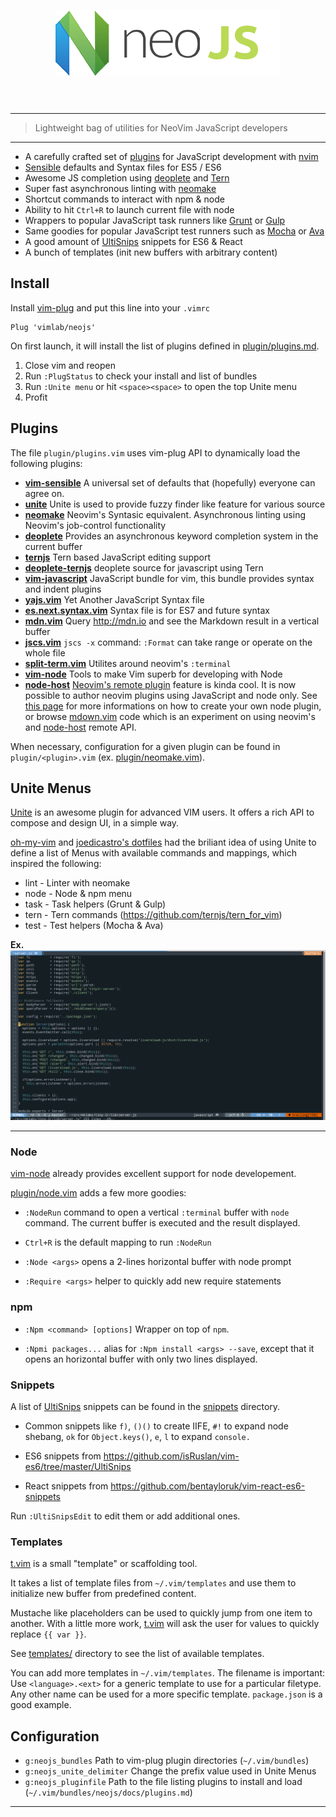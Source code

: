 <h1 align="center">
	<img width="360" src="./resources/neojs.png" alt="neojs">
	<br>
	<br>
</h1>

---

> Lightweight bag of utilities for NeoVim JavaScript developers

---

- A carefully crafted set of [plugins](./docs/plugins.md) for JavaScript development with [nvim][]
- [Sensible][] defaults and Syntax files for ES5 / ES6
- Awesome JS completion using [deoplete][] and [Tern][]
- Super fast asynchronous linting with [neomake][]
- Shortcut commands to interact with npm & node
- Ability to hit `Ctrl+R` to launch current file with node
- Wrappers to popular JavaScript task runners like [Grunt] or [Gulp]
- Same goodies for popular JavaScript test runners such as [Mocha] or [Ava]
- A good amount of [UltiSnips][] snippets for ES6 & React
- A bunch of templates (init new buffers with arbitrary content)

## Install

Install [vim-plug][] and put this line into your `.vimrc`

```
Plug 'vimlab/neojs'
```

On first launch, it will install the list of plugins defined in [plugin/plugins.md](./plugin/plugins.vim).

1. Close vim and reopen
2. Run `:PlugStatus` to check your install and list of bundles
4. Run `:Unite menu` or hit `<space><space>` to open the top Unite menu
5. Profit

## Plugins

The file `plugin/plugins.vim` uses vim-plug API to dynamically load the following plugins:

- **[vim-sensible][]** A universal set of defaults that (hopefully) everyone can agree on.
- **[unite][]** Unite is used to provide fuzzy finder like feature for various source
- **[neomake][]** Neovim's Syntasic equivalent. Asynchronous linting using Neovim's job-control functionality
- **[deoplete][]** Provides an asynchronous keyword completion system in the current buffer
- **[ternjs][]** Tern based JavaScript editing support
- **[deoplete-ternjs][]** deoplete source for javascript using Tern
- **[vim-javascript][]** JavaScript bundle for vim, this bundle provides syntax and indent plugins
- **[yajs.vim][]** Yet Another JavaScript Syntax file
- **[es.next.syntax.vim][]** Syntax file is for ES7 and future syntax
- **[mdn.vim][]**  Query http://mdn.io and see the Markdown result in a vertical buffer
- **[jscs.vim][]** `jscs -x` command: `:Format` can take range or operate on the whole file
- **[split-term.vim][]** Utilites around neovim's `:terminal`
- **[vim-node][]** Tools to make Vim superb for developing with Node
- **[node-host][]** [Neovim's remote
  plugin](https://neovim.io/doc/user/remote_plugin.html) feature is kinda cool.
  It is now possible to author neovim plugins using JavaScript and node only.
  See [this page](./docs/remote-plugin.md) for more informations on how to
  create your own node plugin, or browse
  [mdown.vim](https://github.com/vimlab/mdown.vim) code which is an experiment
  on using neovim's and [node-host][] remote API.

[vim-sensible]: https://github.com/tpope/vim-sensible
[Unite]: https://github.com/Shougo/unite.vim
[UltiSnips]: https://github.com/SirVer/ultisnips
[Neomake]: https://github.com/benekastah/neomake
[deoplete]: https://github.com/Shougo/deoplete.nvim
[ternjs]: https://github.com/ternjs/tern_for_vim
[deoplete-ternjs]: https://github.com/carlitux/deoplete-ternjs
[es.next.syntax.vim]: https://github.com/othree/es.next.syntax.vim
[mdn.vim]: https://github.com/vimlab/mdn.vim
[jscs.vim]: https://github.com/vimlab/jscs.vim
[split-term.vim]: https://github.com/vimlab/split-term.vim
[vim-node]: https://github.com/moll/vim-node
[t.vim]: https://github.com/vimlab/t.vim
[node-host]: https://github.com/neovim/node-host
[Fugitive]: https://github.com/tpope/vim-fugitive

When necessary, configuration for a given plugin can be found in
`plugin/<plugin>.vim` (ex. [plugin/neomake.vim](./plugin/neomake.vim)).

## Unite Menus

[Unite][] is an awesome plugin for advanced VIM users. It offers a rich API to
compose and design UI, in a simple way.

[oh-my-vim] and [joedicastro's
dotfiles](https://github.com/joedicastro/dotfiles/tree/master/vim) had the
briliant idea of using Unite to define a list of Menus with available commands
and mappings, which inspired the following:

- lint - Linter with neomake
- node - Node & npm menu
- task - Task helpers (Grunt & Gulp)
- tern - Tern commands (https://github.com/ternjs/tern_for_vim)
- test - Test helpers (Mocha & Ava)

**Ex.**
<img src="./resources/menus.gif" alt="Unite menus" style="max-width:100%;">

---

### Node

[vim-node][] already provides excellent support for node developement.

[plugin/node.vim](./plugin/node.vim) adds a few more goodies:

- `:NodeRun` command to open a vertical `:terminal` buffer with `node` command.
  The current buffer is executed and the result displayed.

- `Ctrl+R` is the default mapping to run `:NodeRun`

- `:Node <args>` opens a 2-lines horizontal buffer with node prompt

- `:Require <args>` helper to quickly add new require statements

### npm

- `:Npm <command> [options]` Wrapper on top of `npm`.

- `:Npmi packages...` alias for `:Npm install <args> --save`, except that it opens
  an horizontal buffer with only two lines displayed.

### Snippets

A list of [UltiSnips][] snippets can be found in the [snippets](./snippets)
directory.

- Common snippets like `f)`, `()()` to create IIFE, `#!` to expand node
  shebang, `ok` for `Object.keys()`, `e`, `l` to expand `console.`

- ES6 snippets from https://github.com/isRuslan/vim-es6/tree/master/UltiSnips

- React snippets from https://github.com/bentayloruk/vim-react-es6-snippets

Run `:UltiSnipsEdit` to edit them or add additional ones.

### Templates

[t.vim][] is a small "template" or scaffolding tool.

It takes a list of template files from `~/.vim/templates` and use them to
initialize new buffer from predefined content.

Mustache like placeholders can be used to quickly jump from one item to
another. With a little more work, [t.vim][] will ask the user for values to
quickly replace `{{ var }}`.

See [templates/](./templates) directory to see the list of available
templates.

You can add more templates in `~/.vim/templates`. The filename is important:
Use `<language>.<ext>` for a generic template to use for a particular filetype.
Any other name can be used for a more specific template. `package.json` is a
good example.


## Configuration

- `g:neojs_bundles` Path to vim-plug plugin directories (`~/.vim/bundles`)
- `g:neojs_unite_delimiter` Change the prefix value used in Unite Menus
- `g:neojs_pluginfile` Path to the file listing plugins to install and load
  (`~/.vim/bundles/neojs/docs/plugins.md`)

---

[vim-plug]: https://github.com/junegunn/vim-plug
[Unite]: https://github.com/Shougo/unite.vim
[UltiSnips]: https://github.com/SirVer/ultisnips
[Neomake]: https://github.com/benekastah/neomake
[deoplete]: https://github.com/Shougo/deoplete.nvim
[Tern]: https://ternjs.net
[ternjs]: https://github.com/ternjs/tern_for_vim
[deoplete-ternjs]: https://github.com/carlitux/deoplete-ternjs
[vim-javascript]: https://github.com/pangloss/vim-javascript
[yajs.vim]: https://github.com/othree/yajs.vim
[es.next.syntax.vim]: https://github.com/othree/es.next.syntax.vim
[mdn.vim]: https://github.com/vimlab/mdn.vim
[jscs.vim]: https://github.com/vimlab/jscs.vim
[split-term.vim]: https://github.com/vimlab/split-term.vim
[vim-node]: https://github.com/moll/vim-node
[t.vim]: https://github.com/vimlab/t.vim
[node-host]: https://github.com/neovim/node-host
[Fugitive]: https://github.com/tpope/vim-fugitive
[neovim]: https://github.com/neovim/neovim
[nvim]: https://github.com/neovim/neovim
[ava]: https://github.com/sindresorhus/ava
[Mocha]: https://mochajs.org/
[Grunt]: http://gruntjs.com/
[Gulp]: http://gulpjs.com/
[vim-sensible]: https://github.com/tpope/vim-sensible
[Sensible]: https://github.com/tpope/vim-sensible
[oh-my-vim]: https://github.com/liangxianzhe/oh-my-vim
